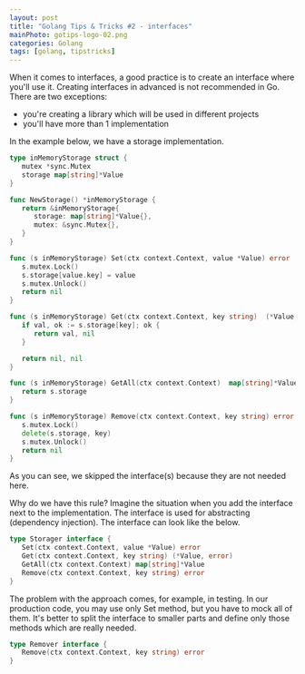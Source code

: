 ```yaml
---
layout: post
title: "Golang Tips & Tricks #2 - interfaces" 
mainPhoto: gotips-logo-02.png 
categories: Golang
tags: [golang, tipstricks]
---
```


When it comes to interfaces, a good practice is to create an interface where you'll use it. Creating interfaces in advanced is not recommended in Go. There are two exceptions: 

 * you're creating a library which will be used in different projects
 * you'll have more than 1 implementation

In the example below, we have a storage implementation.

```go
type inMemoryStorage struct {
   mutex *sync.Mutex
   storage map[string]*Value
}

func NewStorage() *inMemoryStorage {
   return &inMemoryStorage{
      storage: map[string]*Value{},
      mutex: &sync.Mutex{},
   }
}

func (s inMemoryStorage) Set(ctx context.Context, value *Value) error  {
   s.mutex.Lock()
   s.storage[value.key] = value
   s.mutex.Unlock()
   return nil
}

func (s inMemoryStorage) Get(ctx context.Context, key string)  (*Value, error)  {
   if val, ok := s.storage[key]; ok {
      return val, nil
   }

   return nil, nil
}

func (s inMemoryStorage) GetAll(ctx context.Context)  map[string]*Value  {
   return s.storage
}

func (s inMemoryStorage) Remove(ctx context.Context, key string) error  {
   s.mutex.Lock()
   delete(s.storage, key)
   s.mutex.Unlock()
   return nil
}
```

As you can see, we skipped the interface(s) because they are not needed here.

Why do we have this rule? Imagine the situation when you add the interface next to the implementation. The interface is used for abstracting (dependency injection). The interface can look like the below. 

```go
type Storager interface {
   Set(ctx context.Context, value *Value) error
   Get(ctx context.Context, key string) (*Value, error)
   GetAll(ctx context.Context) map[string]*Value
   Remove(ctx context.Context, key string) error
}
```

The problem with the approach comes, for example, in testing. In our production code, you may use only Set method, but you have to mock all of them. It's better to split the interface to smaller parts and define only those methods which are really needed. 

```go
type Remover interface {
   Remove(ctx context.Context, key string) error
}
```
